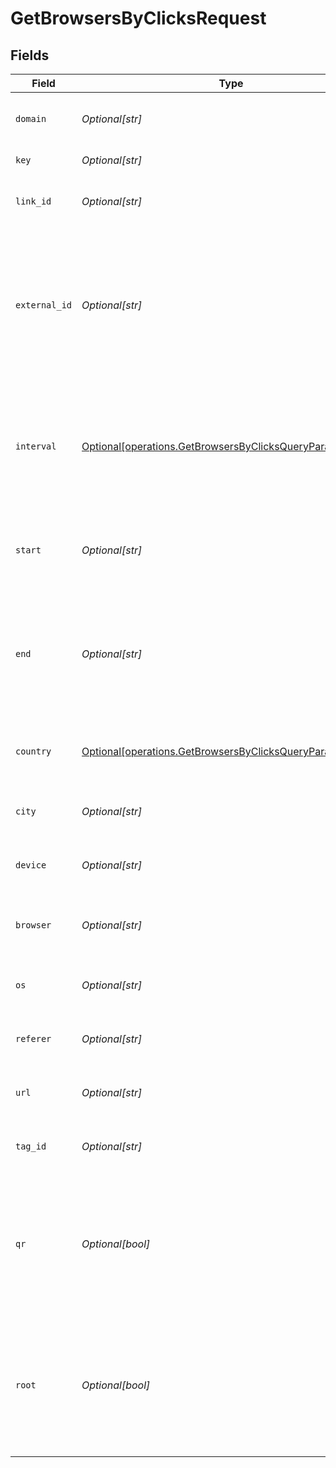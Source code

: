 # GetBrowsersByClicksRequest


## Fields

| Field                                                                                                                          | Type                                                                                                                           | Required                                                                                                                       | Description                                                                                                                    |
| ------------------------------------------------------------------------------------------------------------------------------ | ------------------------------------------------------------------------------------------------------------------------------ | ------------------------------------------------------------------------------------------------------------------------------ | ------------------------------------------------------------------------------------------------------------------------------ |
| `domain`                                                                                                                       | *Optional[str]*                                                                                                                | :heavy_minus_sign:                                                                                                             | The domain to filter analytics for.                                                                                            |
| `key`                                                                                                                          | *Optional[str]*                                                                                                                | :heavy_minus_sign:                                                                                                             | The short link slug.                                                                                                           |
| `link_id`                                                                                                                      | *Optional[str]*                                                                                                                | :heavy_minus_sign:                                                                                                             | The unique ID of the short link on Dub.                                                                                        |
| `external_id`                                                                                                                  | *Optional[str]*                                                                                                                | :heavy_minus_sign:                                                                                                             | This is the ID of the link in the your database. Must be prefixed with 'ext_' when passed as a query parameter.                |
| `interval`                                                                                                                     | [Optional[operations.GetBrowsersByClicksQueryParamInterval]](../../models/operations/getbrowsersbyclicksqueryparaminterval.md) | :heavy_minus_sign:                                                                                                             | The interval to retrieve analytics for. Takes precedence over start and end. If undefined, defaults to 24h.                    |
| `start`                                                                                                                        | *Optional[str]*                                                                                                                | :heavy_minus_sign:                                                                                                             | The start date and time when to retrieve analytics from.                                                                       |
| `end`                                                                                                                          | *Optional[str]*                                                                                                                | :heavy_minus_sign:                                                                                                             | The end date and time when to retrieve analytics from. If not provided, defaults to the current date.                          |
| `country`                                                                                                                      | [Optional[operations.GetBrowsersByClicksQueryParamCountry]](../../models/operations/getbrowsersbyclicksqueryparamcountry.md)   | :heavy_minus_sign:                                                                                                             | The country to retrieve analytics for.                                                                                         |
| `city`                                                                                                                         | *Optional[str]*                                                                                                                | :heavy_minus_sign:                                                                                                             | The city to retrieve analytics for.                                                                                            |
| `device`                                                                                                                       | *Optional[str]*                                                                                                                | :heavy_minus_sign:                                                                                                             | The device to retrieve analytics for.                                                                                          |
| `browser`                                                                                                                      | *Optional[str]*                                                                                                                | :heavy_minus_sign:                                                                                                             | The browser to retrieve analytics for.                                                                                         |
| `os`                                                                                                                           | *Optional[str]*                                                                                                                | :heavy_minus_sign:                                                                                                             | The OS to retrieve analytics for.                                                                                              |
| `referer`                                                                                                                      | *Optional[str]*                                                                                                                | :heavy_minus_sign:                                                                                                             | The referer to retrieve analytics for.                                                                                         |
| `url`                                                                                                                          | *Optional[str]*                                                                                                                | :heavy_minus_sign:                                                                                                             | The URL to retrieve analytics for.                                                                                             |
| `tag_id`                                                                                                                       | *Optional[str]*                                                                                                                | :heavy_minus_sign:                                                                                                             | The tag ID to retrieve analytics for.                                                                                          |
| `qr`                                                                                                                           | *Optional[bool]*                                                                                                               | :heavy_minus_sign:                                                                                                             | Filter for QR code scans. If true, filter for QR codes only. If false, filter for links only. If undefined, return both.       |
| `root`                                                                                                                         | *Optional[bool]*                                                                                                               | :heavy_minus_sign:                                                                                                             | Filter for root domains. If true, filter for domains only. If false, filter for links only. If undefined, return both.         |